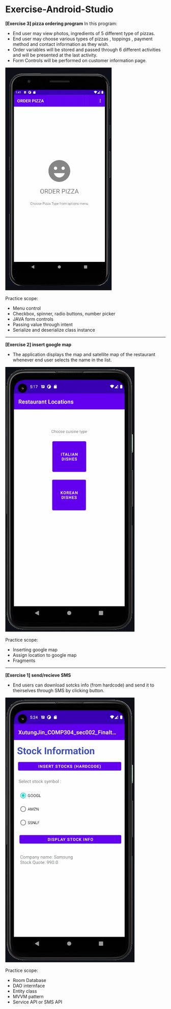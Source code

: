 # Exercise-Android-Studio

**[Exercise 3] pizza ordering program** 
In this program:
* End user may view photos, ingredients of 5 different type of pizzas.
* End user may choose various types of pizzas , toppings , payment method and contact information as they wish.
* Order variables will be stored and passed through 6 different activities and will be presented at the last activity.
* Form Controls will be performed on customer information page. 
 
![Basic Pizza Order System](./screen_shots/exercise3_order_pizza.gif?)

Practice scope:
* Menu control
* Checkbox, spinner, radio buttons, number picker
* JAVA form controls
* Passing value through intent
* Serialize and deserialize class instance
-----------------------------------------------------------------------------
**[Exercise 2] insert google map**
* The application displays the map and satellite map of the restaurant whenever end user selects the name in the list. 

![google_map](./screen_shots/exercise2_google_map.gif?raw=true)

Practice scope:
* Inserting google map
* Assign location to google map
* Fragments
-----------------------------------------------------------------------------
**[Exercise 1] send/recieve SMS**
* End users can download sotcks info (from hardcode) and send it to theirselves through SMS by clicking button.

![send_recieve_SMS](./screen_shots/exercise1_SMS.gif?raw=true)

Practice scope:
* Room Database 
* DAO internface
* Entity class
* MVVM pattern 
* Service API or SMS API
